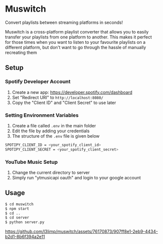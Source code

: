 # Muswitch

Convert playlists between streaming platforms in seconds!

Muswitch is a cross-platform playlist converter that allows you to easily transfer your playlists from one platform to another. This makes it perfect for those times when you want to listen to your favourite playlists on a different platform, but don't want to go through the hassle of manually recreating them

## Setup

### Spotify Developer Account

1. Create a new app: https://developer.spotify.com/dashboard
2. Set "Redirect URI" to `http://localhost:8080/`
3. Copy the "Client ID" and "Client Secret" to use later

### Setting Environment Variables

1. Create a file called `.env` in the main folder
2. Edit the file by adding your credentials
3. The structure of the `.env` file is given below

```sh
SPOTIPY_CLIENT_ID = <your_spotify_client_id>
SPOTIPY_CLIENT_SECRET = <your_spotify_client_secret>
```

### YouTube Music Setup

1. Change the current directory to server
2. Simply run "ytmusicapi oauth" and login to your google account

## Usage

```sh
$ cd muswitch
$ npm start
$ cd ..
$ cd server
$ python server.py
```



https://github.com/l3limp/muswitch/assets/76170873/907ff8e1-2eb9-4434-b2d1-8b6f394a2e11






